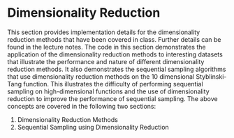 # Dimensionality Reduction

This section provides implementation details for the dimensionality reduction methods that have been covered in class. Further details can be found in the lecture notes. The code in this section demonstrates the application of the dimensionality reduction methods to interesting datasets that illustrate the performance and nature of different dimensionality reduction methods. It also demonstrates the sequential sampling algorithms that use dimensionality reduction methods on the 10 dimensional Styblinski-Tang function. This illustrates the difficulty of performing sequential sampling on high-dimensional functions and the use of dimensionality reduction to improve the performance of sequential sampling. The above concepts are covered in the following two sections:

1. Dimensionality Reduction Methods
2. Sequential Sampling using Dimensionality Reduction


